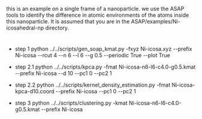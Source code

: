 this is an example on a single frame of a nanoparticle. 
we use the ASAP tools to identify the difference in atomic environments of the atoms inside this nanoparticle.
It is assumed that you are in the ASAP/examples/Ni-icosahedral-np directory.

#
* step 1
python ../../scripts/gen_soap_kmat.py -fxyz Ni-icosa.xyz --prefix Ni-icosa --rcut 4 --n 6 --l 6 --g 0.5 --periodic True --plot True

* step 2.1
python ../../scripts/kpca.py -fmat Ni-icosa-n6-l6-c4.0-g0.5.kmat --prefix Ni-icosa --d 10 --pc1 0 --pc2 1

* step 2.2
python ../../scripts/kernel_density_estimation.py -fmat Ni-icosa-kpca-d10.coord --prefix Ni-icosa --pc1 0 --pc2 1

* step 3
python ../../scripts/clustering.py -kmat Ni-icosa-n6-l6-c4.0-g0.5.kmat --prefix Ni-icosa
